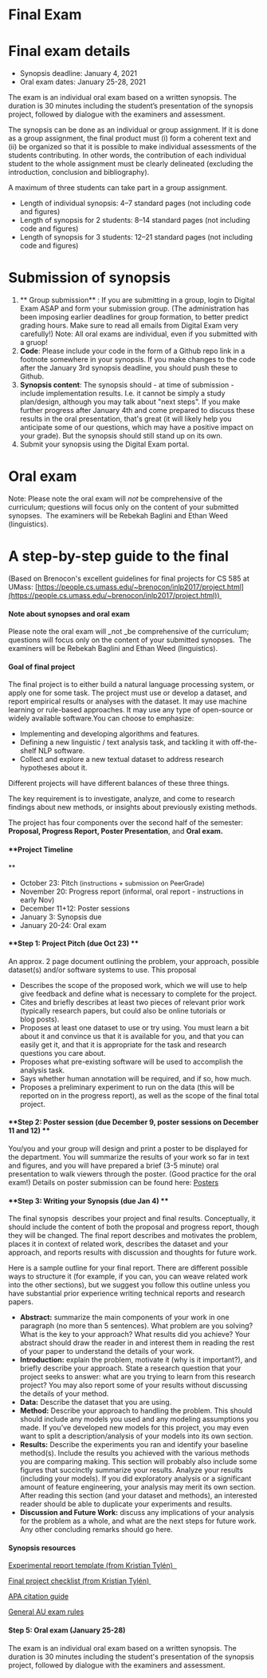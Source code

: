 
Final Exam 
============


# Final exam details

+ Synopsis deadline: January 4, 2021 
+ Oral exam dates: January 25-28, 2021

The exam is an individual oral exam based on a written synopsis. The duration is 30 minutes including the student’s presentation of the synopsis project, followed by dialogue with the examiners and assessment.

The synopsis can be done as an individual or group assignment. If it is done as a group assignment, the final product must (i) form a coherent text and (ii) be organized so that it is possible to make individual assessments of the students contributing. In other words, the contribution of each individual student to the whole assignment must be clearly delineated (excluding the introduction, conclusion and bibliography).

A maximum of three students can take part in a group assignment.

+ Length of individual synopsis: 4–7 standard pages (not including code and figures)
+ Length of synopsis for 2 students: 8–14 standard pages (not including code and figures)
+ Length of synopsis for 3 students: 12–21 standard pages (not including code and figures)

# Submission of synopsis 

1. ** Group submission** : If you are submitting in a group, login to Digital Exam ASAP and form your submission group. (The administration has been imposing earlier deadlines for group formation, to better predict grading hours. Make sure to read all emails from Digital Exam very carefully!)
Note: All oral exams are individual, even if you submitted with a gruop! 
2. **Code**: Please include your code in the form of a Github repo link in a footnote somewhere in your synopsis. If you make changes to the code after the January 3rd synopsis deadline, you should push these to Github. 
3. **Synopsis content**: The synopsis should - at time of submission - include implementation results. I.e. it cannot be simply a study plan/design, although you may talk about "next steps". If you make further progress after January 4th and come prepared to discuss these results in the oral presentation, that's great (it will likely help you anticipate some of our questions, which may have a positive impact on your grade). But the synopsis should still stand up on its own. 
4. Submit your synopsis using the Digital Exam portal. 

# Oral exam 

Note: Please note the oral exam will _not_ be comprehensive of the curriculum; questions will focus only on the content of your submitted synopses.  The examiners will be Rebekah Baglini and Ethan Weed (linguistics). 


# A step-by-step guide to the final 



(Based on Brenocon's excellent guidelines for final projects for CS 585 at UMass: [https://people.cs.umass.edu/~brenocon/inlp2017/project.html](https://people.cs.umass.edu/~brenocon/inlp2017/project.html)) 

#### Note about synopses and oral exam

Please note the oral exam will _not _be comprehensive of the curriculum; questions will focus only on the content of your submitted synopses.  The examiners will be Rebekah Baglini and Ethan Weed (linguistics). 

#### **Goal of final project**

The final project is to either build a natural language processing system, or apply one for some task. The project must use or develop a dataset, and report empirical results or analyses with the dataset. It may use machine learning or rule-based approaches. It may use any type of open-source or widely available software.You can choose to emphasize:

*   Implementing and developing algorithms and features.
*   Defining a new linguistic / text analysis task, and tackling it with off-the-shelf NLP software.
*   Collect and explore a new textual dataset to address research hypotheses about it.

Different projects will have different balances of these three things.

The key requirement is to investigate, analyze, and come to research findings about new methods, or insights about previously existing methods.

The project has four components over the second half of the semester: **Proposal, Progress Report, Poster Presentation**, and **Oral exam.**

#### **Project Timeline  
**

*   October 23: Pitch<span class="Apple-converted-space" style="text-shadow: none !important; letter-spacing: normal !important; margin: 0px; padding: 0px; border: 0px; outline: 0px; font-weight: inherit; font-style: inherit; font-family: inherit; font-size: 12.8px;"> (instructions + submission on PeerGrade)</span>
*   November 20: Progress report (informal, oral report - instructions in early Nov) 
*   December 11+12: Poster sessions<span class="Apple-converted-space" style="text-shadow: none !important; letter-spacing: normal !important; margin: 0px; padding: 0px; border: 0px; outline: 0px; font-weight: inherit; font-style: inherit; font-family: inherit; font-size: 12.8px;"> </span>
*   January 3: Synopsis due
*   January 20-24: Oral exam<span class="Apple-converted-space" style="text-shadow: none !important; letter-spacing: normal !important; margin: 0px; padding: 0px; border: 0px; outline: 0px; font-weight: inherit; font-style: inherit; font-family: inherit; font-size: 12.8px;"> </span>

#### **Step 1: Project Pitch (due Oct 23) **

An approx. 2 page document outlining the problem, your approach, possible dataset(s) and/or software systems to use. This proposal

*   Describes the scope of the proposed work, which we will use to help give feedback and define what is necessary to complete for the project.
*   Cites and briefly describes at least two pieces of relevant prior work (typically research papers, but could also be online tutorials or blog posts).
*   Proposes at least one dataset to use or try using. You must learn a bit about it and convince us that it is available for you, and that you can easily get it, and that it is appropriate for the task and research questions you care about.
*   Proposes what pre-existing software will be used to accomplish the analysis task.
*   Says whether human annotation will be required, and if so, how much.
*   Proposes a preliminary experiment to run on the data (this will be reported on in the progress report), as well as the scope of the final total project.


#### **Step 2: Poster session (due December 9, poster sessions on December 11 and 12) **

You/you and your group will design and print a poster to be displayed for the department. You will summarize the results of your work so far in text and figures, and you will have prepared a brief (3-5 minute) oral presentation to walk viewers through the poster. (Good practice for the oral exam!) Details on poster submission can be found here: [Posters](https://aunlp.github.io/mdwikiNLP/?fbclid=IwAR2gQSmqscEWI7wADBnI0BwUtCbiIF-hr_sXj5r-Nvz-mQNl-uy_3_qgBac#!posters.md)

#### **Step 3: Writing your Synopsis (due Jan 4) **

The final synopsis  describes your project and final results. Conceptually, it should include the content of both the proposal and progress report, though they will be changed. The final report describes and motivates the problem, places it in context of related work, describes the dataset and your approach, and reports results with discussion and thoughts for future work.

Here is a sample outline for your final report. There are different possible ways to structure it (for example, if you can, you can weave related work into the other sections), but we suggest you follow this outline unless you have substantial prior experience writing technical reports and research papers.

*   **Abstract:** summarize the main components of your work in one paragraph (no more than 5 sentences). What problem are you solving? What is the key to your approach? What results did you achieve? Your abstract should draw the reader in and interest them in reading the rest of your paper to understand the details of your work.
*   **Introduction:** explain the problem, motivate it (why is it important?), and briefly describe your approach. State a research question that your project seeks to answer: what are you trying to learn from this research project? You may also report some of your results without discussing the details of your method.
*   **Data:** Describe the dataset that you are using.
*   **Method:** Describe your approach to handling the problem. This should should include any models you used and any modeling assumptions you made. If you’ve developed new models for this project, you may even want to split a description/analysis of your models into its own section.
*   **Results:** Describe the experiments you ran and identify your baseline method(s). Include the results you achieved with the various methods you are comparing making. This section will probably also include some figures that succinctly summarize your results. Analyze your results (including your models). If you did exploratory analysis or a significant amount of feature engineering, your analysis may merit its own section. After reading this section (and your dataset and methods), an interested reader should be able to duplicate your experiments and results.
*   **Discussion and Future Work:** discuss any implications of your analysis for the problem as a whole, and what are the next steps for future work. Any other concluding remarks should go here.

#### **Synopsis resources**

[Experimental report template (from Kristian Tylén)  ](https://www.dropbox.com/s/dyh99wtib7u57li/Experimental%20Report%20Template.doc?dl=0)

[Final project checklist (from Kristian Tylén) ](https://www.dropbox.com/s/w0apano21r6rwjm/ExamPaperCheckList.pdf?dl=0)

[APA citation guide](http://guides.libraries.psu.edu/apaquickguide/intext)

[General AU exam rules](https://studerende.au.dk/en/studies/subject-portals/arts/exams/regulations/)

#### Step 5: Oral exam (January 25-28)

The exam is an individual oral exam based on a written synopsis. The duration is 30 minutes including the student's presentation of the synopsis project, followed by dialogue with the examiners and assessment.



